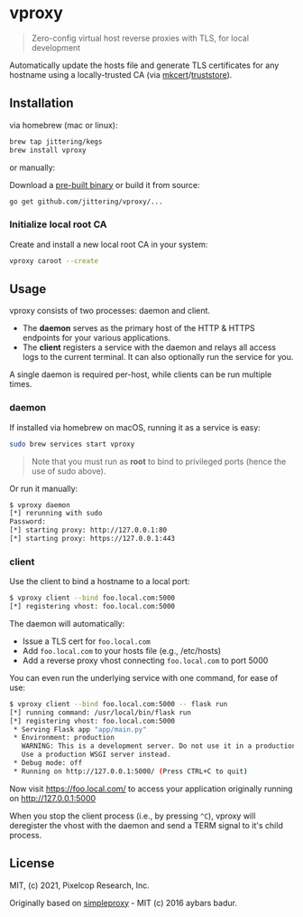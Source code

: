 # vproxy

> Zero-config virtual host reverse proxies with TLS, for local development

Automatically update the hosts file and generate TLS certificates for any
hostname using a locally-trusted CA (via
[mkcert](https://github.com/FiloSottile/mkcert)/[truststore](https://github.com/jittering/truststore)).

## Installation

via homebrew (mac or linux):

```sh
brew tap jittering/kegs
brew install vproxy
```

or manually:

Download a [pre-built binary](https://github.com/jittering/vproxy/releases) or build it from source:

```sh
go get github.com/jittering/vproxy/...
```

### Initialize local root CA

Create and install a new local root CA in your system:

```sh
vproxy caroot --create
```

## Usage

vproxy consists of two processes: daemon and client.

* The __daemon__ serves as the primary host of the HTTP & HTTPS endpoints for
  your various applications.
* The __client__ registers a service with the daemon and relays all access logs
  to the current terminal. It can also optionally run the service for you.

A single daemon is required per-host, while clients can be run multiple times.

### daemon

If installed via homebrew on macOS, running it as a service is easy:

```sh
sudo brew services start vproxy
```

> Note that you must run as __root__ to bind to privileged ports (hence the use of
> sudo above).

Or run it manually:

```sh
$ vproxy daemon
[*] rerunning with sudo
Password:
[*] starting proxy: http://127.0.0.1:80
[*] starting proxy: https://127.0.0.1:443
```

### client

Use the client to bind a hostname to a local port:

```sh
$ vproxy client --bind foo.local.com:5000
[*] registering vhost: foo.local.com:5000
```

The daemon will automatically:

* Issue a TLS cert for `foo.local.com`
* Add `foo.local.com` to your hosts file (e.g., /etc/hosts)
* Add a reverse proxy vhost connecting `foo.local.com` to port 5000

You can even run the underlying service with one command, for ease of use:

```sh
$ vproxy client --bind foo.local.com:5000 -- flask run
[*] running command: /usr/local/bin/flask run
[*] registering vhost: foo.local.com:5000
 * Serving Flask app "app/main.py"
 * Environment: production
   WARNING: This is a development server. Do not use it in a production deployment.
   Use a production WSGI server instead.
 * Debug mode: off
 * Running on http://127.0.0.1:5000/ (Press CTRL+C to quit)
```

Now visit https://foo.local.com/ to access your application originally running
on http://127.0.0.1:5000

When you stop the client process (i.e., by pressing `^C`), vproxy will deregister the vhost with the daemon and send a TERM signal to it's child process.

## License

MIT, (c) 2021, Pixelcop Research, Inc.

Originally based on [simpleproxy](https://github.com/ybrs/simpleproxy) - MIT (c) 2016 aybars badur.

